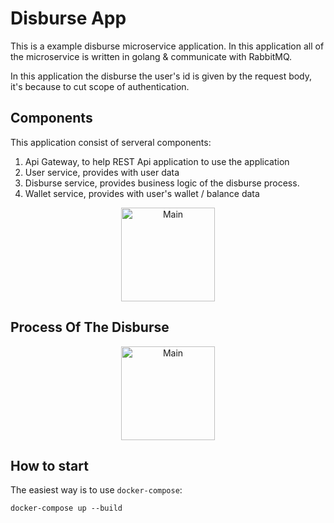 # Disburse App

This is a example disburse microservice application. In this application all of the microservice is written in golang & communicate with RabbitMQ.

In this application the disburse the user's id is given by the request body, it's because to cut scope of authentication.

## Components

This application consist of serveral components:

1. Api Gateway, to help REST Api application to use the application
2. User service, provides with user data
3. Disburse service, provides business logic of the disburse process.
4. Wallet service, provides with user's wallet / balance data
<p align="center">
    <img src="https://ibb.co.com/cXk4y30" height="150" alt="Main">
</p>

## Process Of The Disburse

<p align="center">
    <img src="https://ibb.co.com/fMQQ5bB" height="150" alt="Main">
</p>

## How to start

The easiest way is to use `docker-compose`:

```
docker-compose up --build
```
